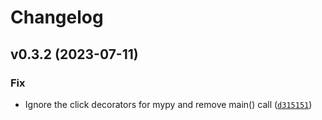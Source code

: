 # Changelog

<!--next-version-placeholder-->

## v0.3.2 (2023-07-11)

### Fix

* Ignore the click decorators for mypy and remove main() call ([`d315151`](https://github.com/Nr18/aws-iam-login/commit/d3151516fe4b67aa630447dcc67a3b0b090fd0b5))
